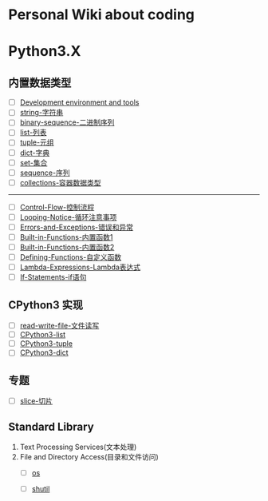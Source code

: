 # Personal Wiki about coding



# Python3.X

## 内置数据类型

- [ ] [Development environment and tools](./Python3/Development-environment-and-tools)
- [ ] [string-字符串](./Python3/string-字符串)
- [ ] [binary-sequence-二进制序列](binary-sequence-二进制序列)
- [ ] [list-列表](./Python3/list-列表)
- [ ] [tuple-元组](./Python3/tuple-元组)
- [ ] [dict-字典](./Python3/dict-字典)
- [ ] [set-集合](./Python3/set-集合)
- [ ] [sequence-序列](./Python3/sequence-序列)
- [ ] [collections-容器数据类型](./Python3/collections-容器数据类型)

---

- [ ] [Control-Flow-控制流程](./Python3/Control-Flow-控制流程.md)
- [ ] [Looping-Notice-循环注意事项](./Python3/Looping-Notice-循环注意事项.md)
- [ ] [Errors-and-Exceptions-错误和异常](./Python3/Errors-and-Exceptions-错误和异常.md)
- [ ] [Built-in-Functions-内置函数1](./Python3/Built-in-Functions-内置函数1)
- [ ] [Built-in-Functions-内置函数2](./Python3/Built-in-Functions-内置函数2)
- [ ] [Defining-Functions-自定义函数](./Python3/Defining-Functions-自定义函数)
- [ ] [Lambda-Expressions-Lambda表达式](./Python3/Defining-Functions-自定义函数)
- [ ] [If-Statements-if语句](./Python3/control-flow-控制流)

## CPython3 实现

- [ ] [read-write-file-文件读写](./Python3/read-write-files-文件读写.md)
- [ ] [CPython3-list](./CPython/CPython3-list.md)
- [ ] [CPython3-tuple](./CPython/CPython3-tuple.md)
- [ ] [CPython3-dict](./CPython/CPython3-dict.md)

## 专题
- [ ] [slice-切片](./Python3/slice-切片.md)

## Standard Library

1. Text Processing Services(文本处理)
2. File and Directory Access(目录和文件访问)
    - [ ] [os](./Standard-Library/file-and-directory/os.md)
    - [ ] [shutil](./Standard-Library/file-and-directory/shutil.md)


